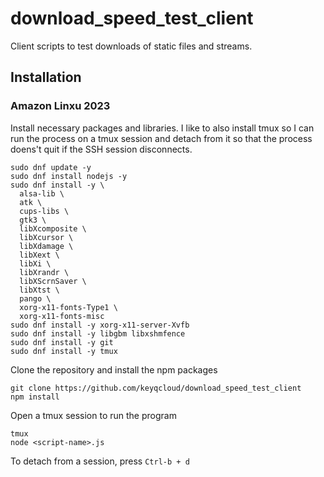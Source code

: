 # download_speed_test_client

Client scripts to test downloads of static files and streams.

## Installation

### Amazon Linxu 2023

Install necessary packages and libraries. I like to also install tmux so I can run the process on a tmux session and detach from it so that the process doens't quit if the SSH session disconnects.
```
sudo dnf update -y
sudo dnf install nodejs -y
sudo dnf install -y \
  alsa-lib \
  atk \
  cups-libs \
  gtk3 \
  libXcomposite \
  libXcursor \
  libXdamage \
  libXext \
  libXi \
  libXrandr \
  libXScrnSaver \
  libXtst \
  pango \
  xorg-x11-fonts-Type1 \
  xorg-x11-fonts-misc
sudo dnf install -y xorg-x11-server-Xvfb
sudo dnf install -y libgbm libxshmfence
sudo dnf install -y git
sudo dnf install -y tmux
```

Clone the repository and install the npm packages
```
git clone https://github.com/keyqcloud/download_speed_test_client
npm install
```

Open a tmux session to run the program
```
tmux
node <script-name>.js
```
To detach from a session, press `Ctrl-b + d`
